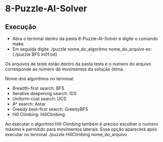 # 8-Puzzle-AI-Solver

## Execução

* Abra o terminal dentro da pasta 8-Puzzle-AI-Solver e digite o comando make
* Em seguida digite ./puzzle nome_do_algoritmo nome_do_arquivo ex: (./puzzle BFS in01.txt)

Os arquivos de teste estão dentro da pasta tests e o número do arquivo corresponde ao número de movimentos da solução ótima.

Nome dos algoritmos no terminal:
* Breadth-first search: BFS
* Iterative deepening  search: IDS
* Uniform-cost search: UCS
* A* search: Astar
* Greedy best-first search: GreedyBFS
* Hill Climbing: HillClimbing

Ao executar o algoritmo Hill Climbing também é preciso escolher o numero máximo k permitido para movimentos laterais. Essa opção aparecerá após executar no terminal ./puzzle HillClimbing nome_do_arquivo
